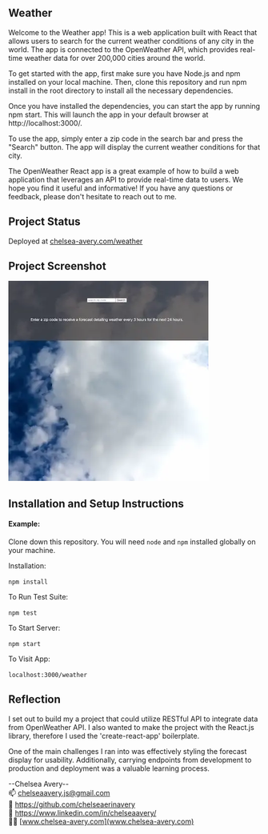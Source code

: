  
## Weather

Welcome to the Weather app! This is a web application built with React that allows users to search for the current weather conditions of any city in the world. The app is connected to the OpenWeather API, which provides real-time weather data for over 200,000 cities around the world.

To get started with the app, first make sure you have Node.js and npm installed on your local machine. Then, clone this repository and run npm install in the root directory to install all the necessary dependencies.

Once you have installed the dependencies, you can start the app by running npm start. This will launch the app in your default browser at http://localhost:3000/.

To use the app, simply enter a zip code in the search bar and press the "Search" button. The app will display the current weather conditions for that city.

The OpenWeather React app is a great example of how to build a web application that leverages an API to provide real-time data to users. We hope you find it useful and informative! If you have any questions or feedback, please don't hesitate to reach out to me.

## Project Status
Deployed at [chelsea-avery.com/weather](https://www.chelsea-avery.com/weather/)

## Project Screenshot

![Screenshot of home page of weather app depicting moving clouds, input for zip code, and submit button.](./src/assets/screenshot.webp)

## Installation and Setup Instructions

#### Example:  

Clone down this repository. You will need `node` and `npm` installed globally on your machine.  

Installation:

`npm install`  

To Run Test Suite:  

`npm test`  

To Start Server:

`npm start`  

To Visit App:

`localhost:3000/weather`  

## Reflection

I set out to build my a project that could utilize RESTful API to integrate data from OpenWeather API. I also wanted to make the project with the React.js library, therefore I used the 'create-react-app' boilerplate. 

One of the main challenges I ran into was effectively styling the forecast display for usability. Additionally, carrying endpoints from development to production and deployment was a valuable learning process.            
                                                    
     
--Chelsea Avery--    
📫 chelseaavery.js@gmail.com    
🐙 https://github.com/chelseaerinavery     
💼 https://www.linkedin.com/in/chelseaavery/     
👩‍💻 [www.chelsea-avery.com](www.chelsea-avery.com)    

